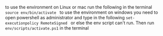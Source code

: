to use the environment on Linux or mac run the following in the terminal ```source env/bin/activate ```
to use the environment on windows you need to open powershell as administrator and type in the following ```set-executionpolicy RemoteSigned ``` or else the env script can't run. Then run ``` env/scripts/activate.ps1 ``` in the terminal
